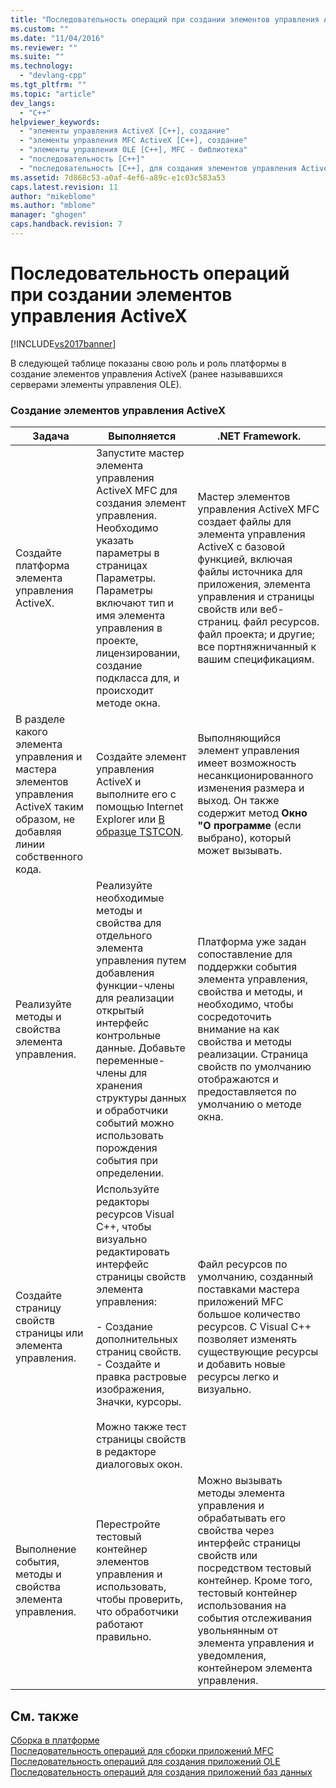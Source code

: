 ```yaml
---
title: "Последовательность операций при создании элементов управления ActiveX | Microsoft Docs"
ms.custom: ""
ms.date: "11/04/2016"
ms.reviewer: ""
ms.suite: ""
ms.technology: 
  - "devlang-cpp"
ms.tgt_pltfrm: ""
ms.topic: "article"
dev_langs: 
  - "C++"
helpviewer_keywords: 
  - "элементы управления ActiveX [C++], создание"
  - "элементы управления MFC ActiveX [C++], создание"
  - "элементы управления OLE [C++], MFC - библиотека"
  - "последовательность [C++]"
  - "последовательность [C++], для создания элементов управления ActiveX"
ms.assetid: 7d868c53-a0af-4ef6-a89c-e1c03c583a53
caps.latest.revision: 11
author: "mikeblome"
ms.author: "mblome"
manager: "ghogen"
caps.handback.revision: 7
---
```

# Последовательность операций при создании элементов управления ActiveX
[!INCLUDE[vs2017banner](../assembler/inline/includes/vs2017banner.md)]

В следующей таблице показаны свою роль и роль платформы в создание элементов управления ActiveX \(ранее называвшихся серверами элементы управления OLE\).  
  
### Создание элементов управления ActiveX  
  
|Задача|Выполняется|.NET Framework.|  
|------------|-----------------|---------------------|  
|Создайте платформа элемента управления ActiveX.|Запустите мастер элемента управления ActiveX MFC для создания элемент управления.  Необходимо указать параметры в страницах Параметры.  Параметры включают тип и имя элемента управления в проекте, лицензировании, создание подкласса для, и происходит методе окна.|Мастер элементов управления ActiveX MFC создает файлы для элемента управления ActiveX с базовой функцией, включая файлы источника для приложения, элемента управления и страницы свойств или веб\-страниц. файл ресурсов. файл проекта; и другие; все портняжничанный к вашим спецификациям.|  
|В разделе какого элемента управления и мастера элементов управления ActiveX таким образом, не добавляя линии собственного кода.|Создайте элемент управления ActiveX и выполните его с помощью Internet Explorer или [В образце TSTCON](../top/visual-cpp-samples.md).|Выполняющийся элемент управления имеет возможность несанкционированного изменения размера и выход.  Он также содержит метод **Окно "О программе** \(если выбрано\), который может вызывать.|  
|Реализуйте методы и свойства элемента управления.|Реализуйте необходимые методы и свойства для отдельного элемента управления путем добавления функции\-члены для реализации открытый интерфейс контрольные данные.  Добавьте переменные\-члены для хранения структуры данных и обработчики событий можно использовать порождения события при определении.|Платформа уже задан сопоставление для поддержки события элемента управления, свойства и методы, и необходимо, чтобы сосредоточить внимание на как свойства и методы реализации.  Страница свойств по умолчанию отображаются и предоставляется по умолчанию о методе окна.|  
|Создайте страницу свойств страницы или элемента управления.|Используйте редакторы ресурсов Visual C\+\+, чтобы визуально редактировать интерфейс страницы свойств элемента управления:<br /><br /> -   Создание дополнительных страниц свойств.<br />-   Создайте и правка растровые изображения, Значки, курсоры.<br /><br /> Можно также тест страницы свойств в редакторе диалоговых окон.|Файл ресурсов по умолчанию, созданный поставками мастера приложений MFC большое количество ресурсов.  C Visual C\+\+ позволяет изменять существующие ресурсы и добавить новые ресурсы легко и визуально.|  
|Выполнение события, методы и свойства элемента управления.|Перестройте тестовый контейнер элементов управления и использовать, чтобы проверить, что обработчики работают правильно.|Можно вызывать методы элемента управления и обрабатывать его свойства через интерфейс страницы свойств или посредством тестовый контейнер.  Кроме того, тестовый контейнер использования на события отслеживания увольнянным от элемента управления и уведомления, контейнером элемента управления.|  
  
## См. также  
 [Сборка в платформе](../mfc/building-on-the-framework.md)   
 [Последовательность операций для сборки приложений MFC](../mfc/sequence-of-operations-for-building-mfc-applications.md)   
 [Последовательность операций для создания приложений OLE](../mfc/sequence-of-operations-for-creating-ole-applications.md)   
 [Последовательность операций для создания приложений баз данных](../mfc/sequence-of-operations-for-creating-database-applications.md)